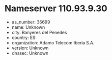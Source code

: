 # Nameserver 110.93.9.30

* as_number: 35699
* name: Unknown
* city: Banyeres del Penedes
* country: ES
* organization: Adamo Telecom Iberia S.A.
* version: Unknown
* dnssec: Unknown
